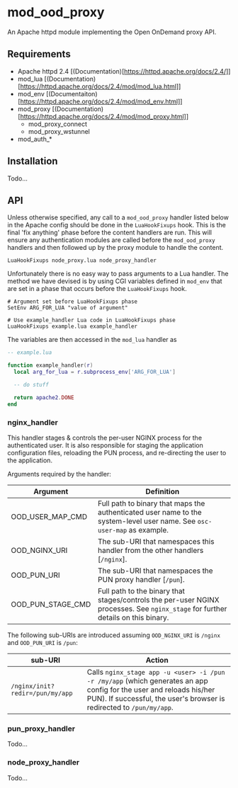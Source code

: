 # mod_ood_proxy

An Apache httpd module implementing the Open OnDemand proxy API.

## Requirements

- Apache httpd 2.4 [(Documentation)[https://httpd.apache.org/docs/2.4/]]
- mod_lua [(Documentation)[https://httpd.apache.org/docs/2.4/mod/mod_lua.html]]
- mod_env [(Documentaiton)[https://httpd.apache.org/docs/2.4/mod/mod_env.html]]
- mod_proxy [(Documentation)[https://httpd.apache.org/docs/2.4/mod/mod_proxy.html]]
    - mod_proxy_connect
    - mod_proxy_wstunnel
- mod_auth_*

## Installation

Todo...

## API

Unless otherwise specified, any call to a `mod_ood_proxy` handler listed below
in the Apache config should be done in the `LuaHookFixups` hook. This is the
final 'fix anything' phase before the content handlers are run. This will
ensure any authentication modules are called before the `mod_ood_proxy`
handlers and then followed up by the proxy module to handle the content.

```
LuaHookFixups node_proxy.lua node_proxy_handler
```

Unfortunately there is no easy way to pass arguments to a Lua handler. The
method we have devised is by using CGI variables defined in `mod_env` that are
set in a phase that occurs before the `LuaHookFixups` hook.

```
# Argument set before LuaHookFixups phase
SetEnv ARG_FOR_LUA "value of argument"

# Use example_handler Lua code in LuaHookFixups phase
LuaHookFixups example.lua example_handler
```

The variables are then accessed in the `mod_lua` handler as

```lua
-- example.lua

function example_handler(r)
  local arg_for_lua = r.subprocess_env['ARG_FOR_LUA']

  -- do stuff

  return apache2.DONE
end
```

### nginx_handler

This handler stages & controls the per-user NGINX process for the authenticated
user. It is also responsible for staging the application configuration files,
reloading the PUN process, and re-directing the user to the application.

Arguments required by the handler:

Argument          | Definition
----------------- | ----------
OOD_USER_MAP_CMD  | Full path to binary that maps the authenticated user name to the system-level user name. See `osc-user-map` as example.
OOD_NGINX_URI     | The sub-URI that namespaces this handler from the other handlers [`/nginx`].
OOD_PUN_URI       | The sub-URI that namespaces the PUN proxy handler [`/pun`].
OOD_PUN_STAGE_CMD | Full path to the binary that stages/controls the per-user NGINX processes. See `nginx_stage` for further details on this binary.

The following sub-URIs are introduced assuming `OOD_NGINX_URI` is `/nginx` and
`OOD_PUN_URI` is `/pun`:

sub-URI | Action
------- | ------
`/nginx/init?redir=/pun/my/app` | Calls `nginx_stage app -u <user> -i /pun -r /my/app` (which generates an app config for the user and reloads his/her PUN). If successful, the user's browser is redirected to `/pun/my/app`.

### pun_proxy_handler

Todo...

### node_proxy_handler

Todo...

